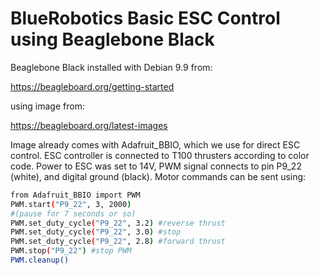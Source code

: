 # BlueRobotics Basic ESC Control using Beaglebone Black

Beaglebone Black installed with Debian 9.9 from:

https://beagleboard.org/getting-started

using image from:

https://beagleboard.org/latest-images

Image already comes with Adafruit_BBIO, which we use for direct ESC control.  ESC controller is connected to T100 thrusters according to color code.  Power to ESC was set to 14V, PWM signal connects to pin P9_22 (white), and digital ground (black).  Motor commands can be sent using:

```sh
from Adafruit_BBIO import PWM
PWM.start("P9_22", 3, 2000)
#(pause for 7 seconds or so)
PWM.set_duty_cycle("P9_22", 3.2) #reverse thrust
PWM.set_duty_cycle("P9_22", 3.0) #stop
PWM.set_duty_cycle("P9_22", 2.8) #forward thrust
PWM.stop("P9_22") #stop PWM
PWM.cleanup()
```
